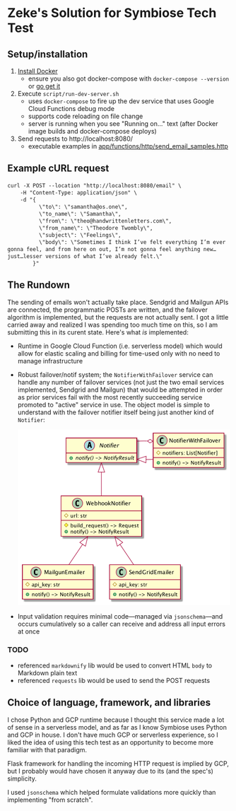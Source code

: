 # Zeke's Solution for Symbiose Tech Test

## Setup/installation

1. [Install Docker](https://docs.docker.com/get-docker/)
    - ensure you also got docker-compose with `docker-compose --version` or
      [go get it](https://docs.docker.com/compose/install/)
2. Execute `script/run-dev-server.sh`
    - uses `docker-compose` to fire up the dev service that uses Google Cloud Functions debug mode
    - supports code reloading on file change
    - server is running when you see "Running on..." text (after Docker image builds and docker-compose deploys)
3. Send requests to http://localhost:8080/
    - executable examples in [app/functions/http/send_email_samples.http](app/functions/http/send_email_samples.http)

## Example cURL request

```shell
curl -X POST --location "http://localhost:8080/email" \
    -H "Content-Type: application/json" \
    -d "{
          \"to\": \"samantha@os.one\",
          \"to_name\": \"Samantha\",
          \"from\": \"theo@handwrittenletters.com\",
          \"from_name\": \"Theodore Twombly\",
          \"subject\": \"Feelings\",
          \"body\": \"Sometimes I think I’ve felt everything I’m ever gonna feel, and from here on out, I’m not gonna feel anything new…just…lesser versions of what I’ve already felt.\"
        }"
```

## The Rundown

The sending of emails won't actually take place. Sendgrid and Mailgun APIs are connected, the programmatic POSTs are
written, and the failover algorithm is implemented, but the requests are not actually sent. I got a little carried away
and realized I was spending too much time on this, so I am submitting this in its curent state. Here's what _is_
implemented:

- Runtime in Google Cloud Function (i.e. serverless model) which would allow for elastic scaling and billing for
  time-used only with no need to manage infrastructure
- Robust failover/notif system; the `NotifierWithFailover` service can handle any number of failover services (not just
  the two email services implemented, Sendgrid and Mailgun) that would be attempted in order as prior services fail with
  the most recently succeeding service promoted to "active" service in use. The object model is simple to understand
  with the failover notifier itself being just another kind of `Notifier`:
  
   ![notifier-services.png](notifier-services.png)

- Input validation requires minimal code—managed via `jsonschema`—and occurs cumulatively so a caller can receive and
  address all input errors at once

### TODO

- referenced `markdownify` lib would be used to convert HTML `body` to Markdown plain text
- referenced `requests` lib would be used to send the POST requests

## Choice of language, framework, and libraries

I chose Python and GCP runtime because I thought this service made a lot of sense in a serverless model, and as far as I
know Symbiose uses Python and GCP in house. I don't have much GCP or serverless experience, so I liked the idea of using
this tech test as an opportunity to become more familiar with that paradigm.

Flask framework for handling the incoming HTTP request is implied by GCP, but I probably would have chosen it anyway due
to its (and the spec's) simplicity.

I used `jsonschema` which helped formulate validations more quickly than implementing "from scratch".